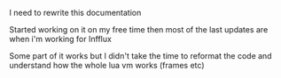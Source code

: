 I need to rewrite this documentation


Started working on it on my free time then most of the last updates are when i'm working for Infflux


Some part of it works but I didn't take the time to reformat the code and understand how the whole lua vm works (frames etc)
